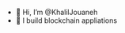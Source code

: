 - 👋 Hi, I’m @KhalilJouaneh
- 👀 I build blockchain appliations

<!---
KhalilJouaneh/KhalilJouaneh is a ✨ special ✨ repository because its `README.md` (this file) appears on your GitHub profile.
You can click the Preview link to take a look at your changes.
--->
